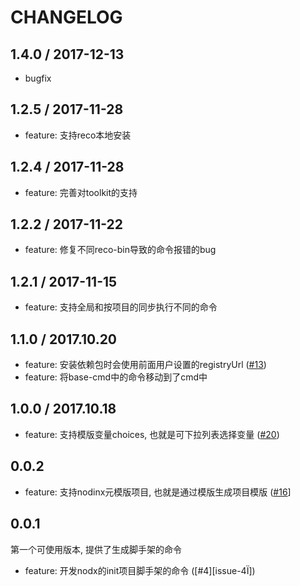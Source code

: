 # CHANGELOG

## 1.4.0 / 2017-12-13

* bugfix

## 1.2.5 / 2017-11-28

* feature: 支持reco本地安装

## 1.2.4 / 2017-11-28

* feature: 完善对toolkit的支持

## 1.2.2 / 2017-11-22

* feature: 修复不同reco-bin导致的命令报错的bug

## 1.2.1 / 2017-11-15

* feature: 支持全局和按项目的同步执行不同的命令

## 1.1.0 / 2017.10.20

* feature: 安装依赖包时会使用前面用户设置的registryUrl ([#13][issue-13])
* feature: 将base-cmd中的命令移动到了cmd中

## 1.0.0 / 2017.10.18

* feature: 支持模版变量choices, 也就是可下拉列表选择变量 ([#20][issue-20])

## 0.0.2

* feature: 支持nodinx元模版项目, 也就是通过模版生成项目模版 ([#16][issue-16]]

## 0.0.1

第一个可使用版本, 提供了生成脚手架的命令

* feature: 开发nodx的init项目脚手架的命令 ([#4][issue-4Ï])

[issue-4]: http://git.code.oa.com/WSRD-Tech-Center-Lib/nodinx-cli/issues/4
[issue-13]: http://git.code.oa.com/WSRD-Tech-Center-Lib/nodinx-cli/issues/13
[issue-16]: http://git.code.oa.com/WSRD-Tech-Center-Lib/nodinx-cli/issues/16
[issue-20]: http://git.code.oa.com/WSRD-Tech-Center-Lib/nodinx-cli/issues/20
